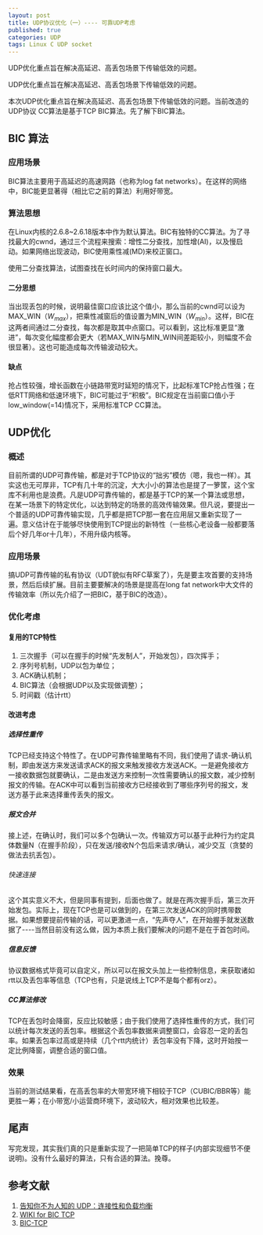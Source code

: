 ```yaml
---
layout: post
title: UDP协议优化（一）---- 可靠UDP考虑
published: true
categories: UDP
tags: Linux C UDP socket
---
```


UDP优化重点旨在解决高延迟、高丢包场景下传输低效的问题。

UDP优化重点旨在解决高延迟、高丢包场景下传输低效的问题。

本次UDP优化重点旨在解决高延迟、高丢包场景下传输低效的问题。当前改造的UDP协议 CC算法是基于TCP BIC算法。先了解下BIC算法。

## BIC 算法

### 应用场景

BIC算法主要用于高延迟的高速网路（也称为log fat networks）。在这样的网络中，BIC能更显著得（相比它之前的算法）利用好带宽。

### 算法思想

在Linux内核的2.6.8~2.6.18版本中作为默认算法。BIC有独特的CC算法。为了寻找最大的cwnd，通过三个流程来搜索：增性二分查找，加性增(AI)，以及慢启动。如果网络出现波动，BIC使用乘性减(MD)来校正窗口。

使用二分查找算法，试图查找在长时间内的保持窗口最大。

#### 二分思想

当出现丢包的时候，说明最佳窗口应该比这个值小，那么当前的cwnd可以设为MAX_WIN（$W_{max}$），把乘性减窗后的值设置为MIN_WIN（$W_{min}$）。这样，BIC在这两者间通过二分查找，每次都是取其中点窗口。可以看到，这比标准更显“激进”，每次变化幅度都会更大（若MAX_WIN与MIN_WIN间差距较小，则幅度不会很显著）。这也可能造成每次传输波动较大。

#### 缺点

抢占性较强，增长函数在小链路带宽时延短的情况下，比起标准TCP抢占性强；在低RTT网络和低速环境下，BIC可能过于“积极”。BIC规定在当前窗口值小于low_window(=14)情况下，采用标准TCP CC算法。

## UDP优化

### 概述 

目前所谓的UDP可靠传输，都是对于TCP协议的“拙劣”模仿（嗯，我也一样）。其实这也无可厚非，TCP有几十年的沉淀，大大小小的算法也是提了一箩筐，这个宝库不利用也是浪费。凡是UDP可靠传输的，都是基于TCP的某一个算法或思想，在某一场景下的特定优化，以达到特定的场景的高效传输效果。但凡说，要提出一个普适的UDP可靠传输实现，几乎都是把TCP那一套在应用层又重新实现了一遍。意义估计在于能够尽快使用到TCP提出的新特性（一些核心老设备一般都要落后个好几年or十几年），不用升级内核等。

### 应用场景

搞UDP可靠传输的私有协议（UDT貌似有RFC草案了），先是要主攻首要的支持场景，然后后续扩展。目前主要要解决的场景是提高在long fat network中大文件的传输效率（所以先介绍了一把BIC，基于BIC的改造）。

### 优化考虑

#### 复用的TCP特性

1. 三次握手（可以在握手的时候“先发制人”，开始发包），四次挥手；
2. 序列号机制，UDP以包为单位；
3. ACK确认机制；
4. BIC算法（会根据UDP以及实现做调整）；
5. 时间戳（估计rtt）

#### 改进考虑

##### 选择性重传

TCP已经支持这个特性了。在UDP可靠传输里略有不同，我们使用了请求-确认机制，即由发送方来发送请求ACK的报文来触发接收方发送ACK。一是避免接收方一接收数据包就要确认，二是由发送方来控制一次性需要确认的报文数，减少控制报文的传输。在ACK中可以看到当前接收方已经接收到了哪些序列号的报文，发送方基于此来选择重传丢失的报文。

##### 报文合并 

接上述，在确认时，我们可以多个包确认一次。传输双方可以基于此种行为约定具体数量N（在握手阶段），只在发送/接收N个包后来请求/确认，减少交互（贪婪的做法去抗丢包）。

###### 快速连接

这个其实意义不大，但是同事有提到，后面也做了。就是在两次握手后，第三次开始发包。实际上，现在TCP也是可以做到的，在第三次发送ACK的同时携带数据。如果想要提前传输的话，可以更激进一点，“先声夺人”，在开始握手就发送数据了----当然目前没有这么做，因为本质上我们要解决的问题不是在于首包时间。

##### 信息反馈 

协议数据格式毕竟可以自定义，所以可以在报文头加上一些控制信息，来获取诸如rtt以及丢包率等信息（TCP也有，只是说线上TCP不是每个都有orz）。

##### CC算法修改

TCP在丢包时会降窗，反应比较敏感；由于我们使用了选择性重传的方式，我们可以统计每次发送的丢包率。根据这个丢包率数据来调整窗口，会容忍一定的丢包率。如果丢包率过高或是持续（几个rtt内统计）丢包率没有下降，这时开始按一定比例降窗，调整合适的窗口值。

### 效果

当前的测试结果看，在高丢包率的大带宽环境下相较于TCP（CUBIC/BBR等）能更胜一筹；在小带宽/小运营商环境下，波动较大，相对效果也比较差。

## 尾声

写完发现，其实我们真的只是重新实现了一把简单TCP的样子(内部实现细节不便说明)。没有什么最好的算法，只有合适的算法。挽尊。

## 参考文献

1. [告知你不为人知的 UDP：连接性和负载均衡](<https://cloud.tencent.com/developer/article/1004555>)
2. [WIKI for BIC TCP](https://en.wikipedia.org/wiki/BIC_TCP)
3. [BIC-TCP](https://www.cnblogs.com/fll/archive/2009/02/24/1397592.html)

